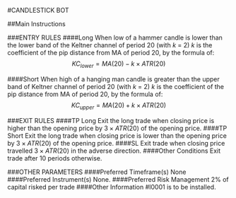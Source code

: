 #CANDLESTICK BOT


##Main Instructions
 
###ENTRY RULES
####Long
When low of a hammer candle is lower than the lower band of the Keltner channel of period 20 (with *k* = 2)
*k* is the coefficient of the pip distance from MA of period 20, by the formula of:
$$KC_{lower} = {MA(20) - k \times ATR(20)}$$

####Short
When high of a hanging man candle is greater than the upper band of Keltner channel of period 20 (with *k* = 2)
*k* is the coefficient of the pip distance from MA of period 20, by the formula of:
$$KC_{upper} = {MA(20) + k \times ATR(20)}$$

###EXIT RULES
####TP Long
Exit the long trade when closing price is higher than the opening price by  $3 \times ATR(20)$ of the opening price.
####TP Short
Exit the long trade when closing price is lower than the opening price by  $3 \times ATR(20)$ of the opening price.
####SL 
Exit trade when closing price travelled $3 \times ATR(20)$ in the adverse direction.
####Other Conditions
Exit trade after 10 periods otherwise.

###OTHER PARAMETERS
####Preferred Timeframe(s)
None
####Preferred Instrument(s)
None.
####Preferred Risk Management
2% of capital risked per trade
####Other Information
\#I0001 is to be installed. 